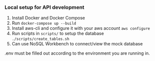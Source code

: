 
### Local setup for API development

1. Install Docker and Docker Compose
2. Run `docker-compose up --build`
3. Install aws-cli and configure it with your aws account `aws configure`
4. Run scripts in `scripts/` to setup the database `./scripts/create_tables.sh`
5. Can use NoSQL Workbench to connect/view the mock database

.env must be filled out according to the environment you are running in.
